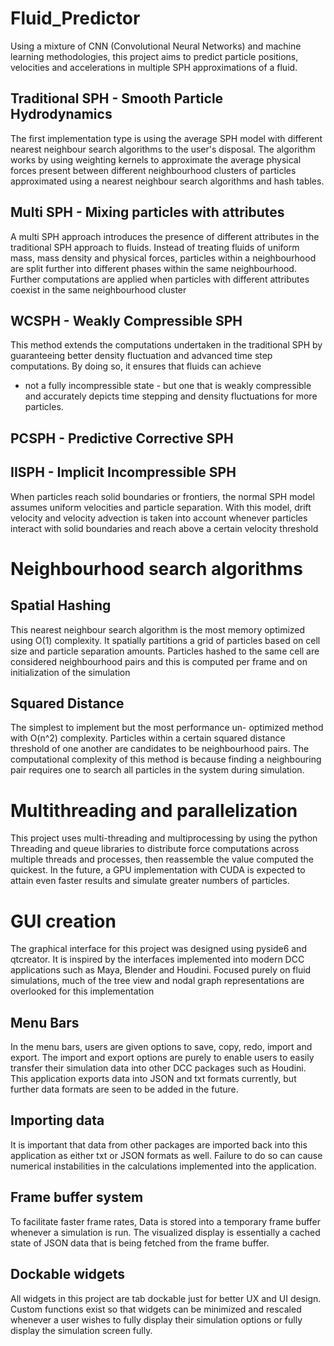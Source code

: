 # Fluid_Predictor
Using a mixture of CNN (Convolutional Neural Networks)
and machine learning methodologies, this project aims to 
predict particle positions, velocities and accelerations
in multiple SPH approximations of a fluid.

## Traditional SPH - Smooth Particle Hydrodynamics
The first implementation type is using the average
SPH model with different nearest neighbour search algorithms
to the user's disposal. The algorithm works by using 
weighting kernels to approximate the average physical forces
present between different neighbourhood clusters of 
particles approximated using a nearest neighbour search
algorithms and hash tables.

## Multi SPH - Mixing particles with attributes
A multi SPH approach introduces the presence of different 
attributes in the traditional SPH approach to fluids. Instead
of treating fluids of uniform mass, mass density and physical
forces, particles within a neighbourhood are split further
into different phases within the same neighbourhood. Further 
computations are applied when particles with different attributes
coexist in the same neighbourhood cluster

## WCSPH - Weakly Compressible SPH
This method extends the computations undertaken in the traditional
SPH by guaranteeing better density fluctuation and advanced time
step computations. By doing so, it ensures that fluids can achieve
- not a fully incompressible state - but one that is weakly 
compressible and accurately depicts time stepping and density 
fluctuations for more particles. 

## PCSPH - Predictive Corrective SPH

## IISPH - Implicit Incompressible SPH
When particles reach solid boundaries or frontiers,
the normal SPH model assumes uniform velocities and particle
separation. With this model, drift velocity and velocity advection
is taken into account whenever particles interact with solid 
boundaries and reach above a certain velocity threshold

# Neighbourhood search algorithms

## Spatial Hashing
This nearest neighbour search algorithm is the most
memory optimized using O(1) complexity. It spatially 
partitions a grid of particles based on cell size and
particle separation amounts. Particles hashed to the same
cell are considered neighbourhood pairs and this is 
computed per frame and on initialization of the simulation

## Squared Distance 
The simplest to implement but the most performance un-
optimized method with O(n^2) complexity. Particles within
a certain squared distance threshold of one another are 
candidates to be neighbourhood pairs. The computational 
complexity of this method is because finding a neighbouring
pair requires one to search all particles in the system 
during simulation.

# Multithreading and parallelization
This project uses multi-threading and multiprocessing by 
using the python Threading and queue libraries to distribute 
force computations across multiple threads and processes, then 
reassemble the value computed the quickest. In the future, a 
GPU implementation with CUDA is expected to attain even faster
results and simulate greater numbers of particles.

# GUI creation
The graphical interface for this project was designed
using pyside6 and qtcreator. It is inspired by the interfaces 
implemented into modern DCC applications such as Maya, Blender 
and Houdini. Focused purely on fluid simulations, much of the 
tree view and nodal graph representations are overlooked for this
implementation

## Menu Bars
In the menu bars, users are given options to save,
copy, redo, import and export. The import and export 
options are purely to enable users to easily transfer
their simulation data into other DCC packages such as 
Houdini. This application exports data into JSON and txt
formats currently, but further data formats are seen to
be added in the future.

## Importing data
It is important that data from other packages are 
imported back into this application as either txt or 
JSON formats as well. Failure to do so can cause 
numerical instabilities in the calculations implemented
into the application.

## Frame buffer system
To facilitate faster frame rates, Data is stored into
a temporary frame buffer whenever a simulation is run. 
The visualized display is essentially a cached state of 
JSON data that is being fetched from the frame buffer.

## Dockable widgets
All widgets in this project are tab dockable just for 
better UX and UI design. Custom functions exist so that
widgets can be minimized and rescaled whenever a user 
wishes to fully display their simulation options or fully 
display the simulation screen fully.






